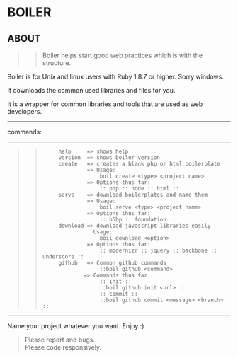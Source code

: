 BOILER
======

ABOUT
-----
>>Boiler helps start good web practices which is with the structure. 

Boiler is for Unix and linux users with Ruby 1.8.7 or higher. Sorry windows. 

It downloads the common used libraries and files for you.

It is a wrapper for common libraries and tools that are used as web developers.

-------------------------------------------------------------------------------
commands:
_________
>>          help     => shows help
>>          version  => shows boiler version
>>          create   => creates a blank php or html boilerplate
>>                   => Usage: 
>>                       boil create <type> <project name>
>>                   => Options thus far:
>>                       :: php :: node :: html ::
>>          serve    => download boilerplates and name them
>>                   => Usage: 
>>                       boil serve <type> <project name>
>>                   => Options thus far:
>>                       :: h5bp :: foundation ::
>>          download => download javascript libraries easily
>>                     Usage:
>>                       boil download <option>
>>                   => Options thus far:  
>>                       :: modernizr :: jquery :: backbone :: underscore ::
>>          github   => Common github commands
>>                       ::boil github <command>
>>                  => Commands thus far
>>                       :: init ::
>>                       ::boil github init <url> ::
>>                       :: commit ::
>>                       ::boil github commit <message> <branch> ::
>

-------------------------------------------------------------------------------

Name your project whatever you want. Enjoy :)

> Please report and bugs.<br/>
> Please code responsively.